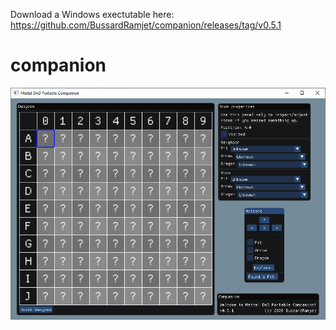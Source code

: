 Download a Windows exectutable here:
https://github.com/BussardRamjet/companion/releases/tag/v0.5.1

# companion
![Alt text](screenshot.jpg?raw=true "Screenshot")
 
